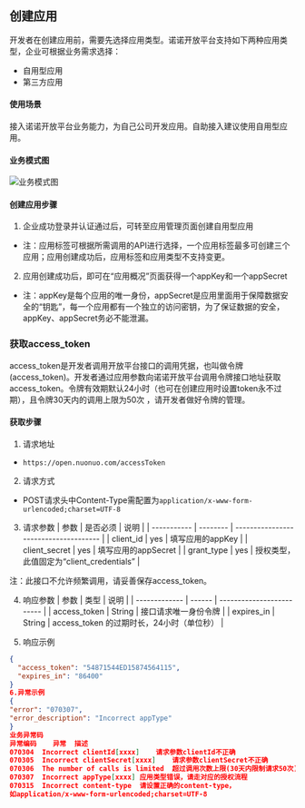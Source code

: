 ## 创建应用

开发者在创建应用前，需要先选择应用类型。诺诺开放平台支持如下两种应用类型，企业可根据业务需求选择：
- 自用型应用
- 第三方应用

#### 使用场景
接入诺诺开放平台业务能力，为自己公司开发应用。自助接入建议使用自用型应用。

#### 业务模式图
![业务模式图](业务模式图.png)

#### 创建应用步骤
1. 企业成功登录并认证通过后，可转至应用管理页面创建自用型应用
  - 注：应用标签可根据所需调用的API进行选择，一个应用标签最多可创建三个应用；应用创建成功后，应用标签和应用类型不支持变更。
2. 应用创建成功后，即可在“应用概况”页面获得一个appKey和一个appSecret
  - 注：appKey是每个应用的唯一身份，appSecret是应用里面用于保障数据安全的“钥匙”，每一个应用都有一个独立的访问密钥，为了保证数据的安全，appKey、appSecret务必不能泄漏。

### 获取access_token
access_token是开发者调用开放平台接口的调用凭据，也叫做令牌(access_token)。开发者通过应用参数向诺诺开放平台调用令牌接口地址获取access_token。令牌有效期默认24小时（也可在创建应用时设置token永不过期），且令牌30天内的调用上限为50次 ，请开发者做好令牌的管理。

#### 获取步骤
1. 请求地址
  - `https://open.nuonuo.com/accessToken`
2. 请求方式
  - POST请求头中Content-Type需配置为`application/x-www-form-urlencoded;charset=UTF-8`
3. 请求参数
  | 参数        | 是否必须 | 说明                                  |
  | ----------- | -------- | ------------------------------------- |
  | client_id   | yes      | 填写应用的appKey                      |
  | client_secret | yes      | 填写应用的appSecret                  |
  | grant_type  | yes      | 授权类型，此值固定为“client_credentials” |

  注：此接口不允许频繁调用，请妥善保存access_token。

4. 响应参数
  | 参数          | 类型   | 说明                      |
  | ------------- | ------ | ------------------------- |
  | access_token  | String | 接口请求唯一身份令牌      |
  | expires_in    | String | access_token 的过期时长，24小时（单位秒） |

5. 响应示例
  ```json
  {
    "access_token": "54871544ED15874564115",
    "expires_in": "86400"
  }
6.异常示例
{
  "error": "070307",
  "error_description": "Incorrect appType"
}
业务异常码
异常编码	异常	描述
070304	Incorrect clientId[xxxx]	请求参数clientId不正确
070305	Incorrect clientSecret[xxxx]	请求参数clientSecret不正确
070306	The number of calls is limited	超过调用次数上限(30天内限制请求50次)
070307	Incorrect appType[xxxx]	应用类型错误，请走对应的授权流程
070315	Incorrect content-type	请设置正确的content-type，
如application/x-www-form-urlencoded;charset=UTF-8